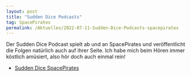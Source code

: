 ```yaml
---
layout: post
title: "Sudden Dice Podcasts"
tag: SpacePirates
permalink: /Aktuelles/2022-07-11-Sudden-Dice-Podcasts-spacepirates
---
```


Der Sudden Dice Podcast spielt ab und an SpacePirates und veröffentlicht die
Folgen natürlich auch auf ihrer Seite. Ich habe mich beim Hören immer
köstlich amüsiert, also hör doch auch einmal rein!

- [Sudden Dice SpacePirates ](https://suddendice.de/gmscreen/podcasts/space-pirates/)
